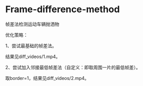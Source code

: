# Frame-difference-method
帧差法检测运动车辆抛洒物

优化策略：

1、尝试最基础的帧差法。

   结果见diff_videos/1.mp4。
   
2、尝试加入邻接最低帧差法（自定义：即取周围一片的最低帧差）。

   取border=1，结果见diff_videos/2.mp4。
